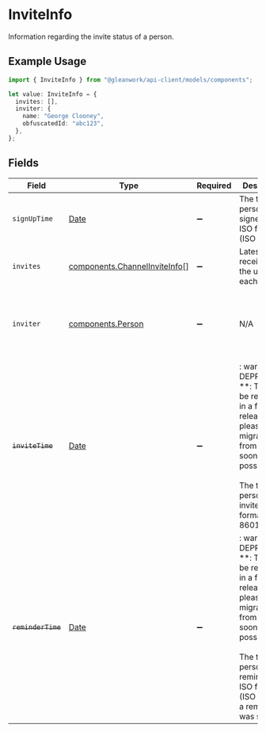 # InviteInfo

Information regarding the invite status of a person.

## Example Usage

```typescript
import { InviteInfo } from "@gleanwork/api-client/models/components";

let value: InviteInfo = {
  invites: [],
  inviter: {
    name: "George Clooney",
    obfuscatedId: "abc123",
  },
};
```

## Fields

| Field                                                                                                                                                                                                       | Type                                                                                                                                                                                                        | Required                                                                                                                                                                                                    | Description                                                                                                                                                                                                 | Example                                                                                                                                                                                                     |
| ----------------------------------------------------------------------------------------------------------------------------------------------------------------------------------------------------------- | ----------------------------------------------------------------------------------------------------------------------------------------------------------------------------------------------------------- | ----------------------------------------------------------------------------------------------------------------------------------------------------------------------------------------------------------- | ----------------------------------------------------------------------------------------------------------------------------------------------------------------------------------------------------------- | ----------------------------------------------------------------------------------------------------------------------------------------------------------------------------------------------------------- |
| `signUpTime`                                                                                                                                                                                                | [Date](https://developer.mozilla.org/en-US/docs/Web/JavaScript/Reference/Global_Objects/Date)                                                                                                               | :heavy_minus_sign:                                                                                                                                                                                          | The time this person signed up in ISO format (ISO 8601).                                                                                                                                                    |                                                                                                                                                                                                             |
| `invites`                                                                                                                                                                                                   | [components.ChannelInviteInfo](../../models/components/channelinviteinfo.md)[]                                                                                                                              | :heavy_minus_sign:                                                                                                                                                                                          | Latest invites received by the user for each channel                                                                                                                                                        |                                                                                                                                                                                                             |
| `inviter`                                                                                                                                                                                                   | [components.Person](../../models/components/person.md)                                                                                                                                                      | :heavy_minus_sign:                                                                                                                                                                                          | N/A                                                                                                                                                                                                         | {<br/>"name": "George Clooney",<br/>"obfuscatedId": "abc123"<br/>}                                                                                                                                          |
| ~~`inviteTime`~~                                                                                                                                                                                            | [Date](https://developer.mozilla.org/en-US/docs/Web/JavaScript/Reference/Global_Objects/Date)                                                                                                               | :heavy_minus_sign:                                                                                                                                                                                          | : warning: ** DEPRECATED **: This will be removed in a future release, please migrate away from it as soon as possible.<br/><br/>The time this person was invited in ISO format (ISO 8601).                 |                                                                                                                                                                                                             |
| ~~`reminderTime`~~                                                                                                                                                                                          | [Date](https://developer.mozilla.org/en-US/docs/Web/JavaScript/Reference/Global_Objects/Date)                                                                                                               | :heavy_minus_sign:                                                                                                                                                                                          | : warning: ** DEPRECATED **: This will be removed in a future release, please migrate away from it as soon as possible.<br/><br/>The time this person was reminded in ISO format (ISO 8601) if a reminder was sent. |                                                                                                                                                                                                             |